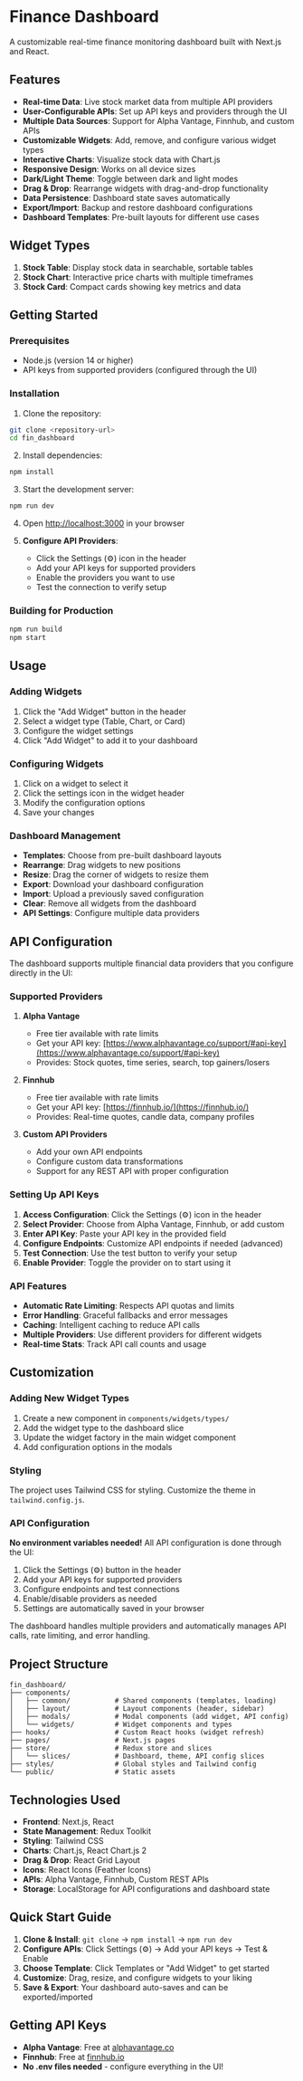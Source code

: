 # Finance Dashboard

A customizable real-time finance monitoring dashboard built with Next.js and React.

## Features

- **Real-time Data**: Live stock market data from multiple API providers
- **User-Configurable APIs**: Set up API keys and providers through the UI
- **Multiple Data Sources**: Support for Alpha Vantage, Finnhub, and custom APIs
- **Customizable Widgets**: Add, remove, and configure various widget types
- **Interactive Charts**: Visualize stock data with Chart.js
- **Responsive Design**: Works on all device sizes
- **Dark/Light Theme**: Toggle between dark and light modes
- **Drag & Drop**: Rearrange widgets with drag-and-drop functionality
- **Data Persistence**: Dashboard state saves automatically
- **Export/Import**: Backup and restore dashboard configurations
- **Dashboard Templates**: Pre-built layouts for different use cases

## Widget Types

1. **Stock Table**: Display stock data in searchable, sortable tables
2. **Stock Chart**: Interactive price charts with multiple timeframes
3. **Stock Card**: Compact cards showing key metrics and data

## Getting Started

### Prerequisites

- Node.js (version 14 or higher)
- API keys from supported providers (configured through the UI)

### Installation

1. Clone the repository:
```bash
git clone <repository-url>
cd fin_dashboard
```

2. Install dependencies:
```bash
npm install
```

3. Start the development server:
```bash
npm run dev
```

4. Open [http://localhost:3000](http://localhost:3000) in your browser

5. **Configure API Providers**: 
   - Click the Settings (⚙️) icon in the header
   - Add your API keys for supported providers
   - Enable the providers you want to use
   - Test the connection to verify setup

### Building for Production

```bash
npm run build
npm start
```

## Usage

### Adding Widgets

1. Click the "Add Widget" button in the header
2. Select a widget type (Table, Chart, or Card)
3. Configure the widget settings
4. Click "Add Widget" to add it to your dashboard

### Configuring Widgets

1. Click on a widget to select it
2. Click the settings icon in the widget header
3. Modify the configuration options
4. Save your changes

### Dashboard Management

- **Templates**: Choose from pre-built dashboard layouts
- **Rearrange**: Drag widgets to new positions
- **Resize**: Drag the corner of widgets to resize them
- **Export**: Download your dashboard configuration
- **Import**: Upload a previously saved configuration
- **Clear**: Remove all widgets from the dashboard
- **API Settings**: Configure multiple data providers

## API Configuration

The dashboard supports multiple financial data providers that you configure directly in the UI:

### Supported Providers

1. **Alpha Vantage** 
   - Free tier available with rate limits
   - Get your API key: [https://www.alphavantage.co/support/#api-key](https://www.alphavantage.co/support/#api-key)
   - Provides: Stock quotes, time series, search, top gainers/losers

2. **Finnhub**
   - Free tier available with rate limits  
   - Get your API key: [https://finnhub.io/](https://finnhub.io/)
   - Provides: Real-time quotes, candle data, company profiles

3. **Custom API Providers**
   - Add your own API endpoints
   - Configure custom data transformations
   - Support for any REST API with proper configuration

### Setting Up API Keys

1. **Access Configuration**: Click the Settings (⚙️) icon in the header
2. **Select Provider**: Choose from Alpha Vantage, Finnhub, or add custom
3. **Enter API Key**: Paste your API key in the provided field
4. **Configure Endpoints**: Customize API endpoints if needed (advanced)
5. **Test Connection**: Use the test button to verify your setup
6. **Enable Provider**: Toggle the provider on to start using it

### API Features

- **Automatic Rate Limiting**: Respects API quotas and limits
- **Error Handling**: Graceful fallbacks and error messages
- **Caching**: Intelligent caching to reduce API calls
- **Multiple Providers**: Use different providers for different widgets
- **Real-time Stats**: Track API call counts and usage

## Customization

### Adding New Widget Types

1. Create a new component in `components/widgets/types/`
2. Add the widget type to the dashboard slice
3. Update the widget factory in the main widget component
4. Add configuration options in the modals

### Styling

The project uses Tailwind CSS for styling. Customize the theme in `tailwind.config.js`.

### API Configuration

**No environment variables needed!** All API configuration is done through the UI:

1. Click the Settings (⚙️) button in the header
2. Add your API keys for supported providers
3. Configure endpoints and test connections
4. Enable/disable providers as needed
5. Settings are automatically saved in your browser

The dashboard handles multiple providers and automatically manages API calls, rate limiting, and error handling.

## Project Structure

```
fin_dashboard/
├── components/
│   ├── common/           # Shared components (templates, loading)
│   ├── layout/           # Layout components (header, sidebar)
│   ├── modals/           # Modal components (add widget, API config)
│   └── widgets/          # Widget components and types
├── hooks/                # Custom React hooks (widget refresh)
├── pages/                # Next.js pages
├── store/                # Redux store and slices
│   └── slices/           # Dashboard, theme, API config slices
├── styles/               # Global styles and Tailwind config
└── public/               # Static assets
```

## Technologies Used

- **Frontend**: Next.js, React
- **State Management**: Redux Toolkit
- **Styling**: Tailwind CSS
- **Charts**: Chart.js, React Chart.js 2
- **Drag & Drop**: React Grid Layout
- **Icons**: React Icons (Feather Icons)
- **APIs**: Alpha Vantage, Finnhub, Custom REST APIs
- **Storage**: LocalStorage for API configurations and dashboard state

## Quick Start Guide

1. **Clone & Install**: `git clone` → `npm install` → `npm run dev`
2. **Configure APIs**: Click Settings (⚙️) → Add your API keys → Test & Enable
3. **Choose Template**: Click Templates or "Add Widget" to get started
4. **Customize**: Drag, resize, and configure widgets to your liking
5. **Save & Export**: Your dashboard auto-saves and can be exported/imported

## Getting API Keys

- **Alpha Vantage**: Free at [alphavantage.co](https://www.alphavantage.co/support/#api-key)
- **Finnhub**: Free at [finnhub.io](https://finnhub.io/)
- **No .env files needed** - configure everything in the UI!


